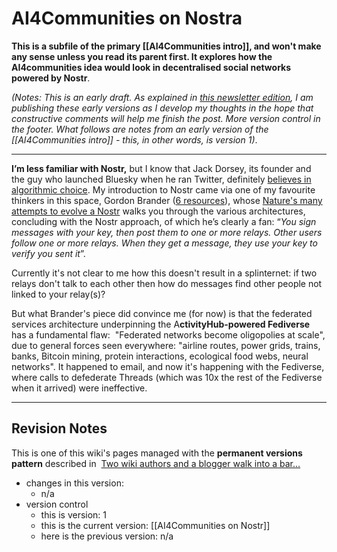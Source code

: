 # AI4Communities on Nostra

**This is a subfile of the primary [[AI4Communities intro]], and won't make any sense unless you read its parent first. It explores how the AI4communities idea would look in decentralised social networks powered by Nostr**.

*(Notes: This is an early draft. As explained in [this newsletter edition](https://mathewlowry.medium.com/exploring-ai4communities-newsletter-6365b2716bb1), I am publishing these early versions as I develop my thoughts in the hope that constructive comments will help me finish the post. More version control in the footer. 
What follows are notes from an early version of the  [[AI4Communities intro]] - this, in other words, is version 1)*.

---

**I’m less familiar with Nostr,** but I know that Jack Dorsey, its founder and the guy who launched Bluesky when he ran Twitter, definitely [believes in algorithmic choice](https://cointelegraph.com/magazine/algorithm-choice-can-fix-social-media-but-only-on-decentralized-platforms/). My introduction to Nostr came via one of my favourite thinkers in this space, Gordon Brander ([6 resources](https://myhub.ai/@mathewlowry/?tags=gordon+brander)), whose [Nature's many attempts to evolve a Nostr](https://substack.com/home/post/p-143032514)
walks you through the various architectures, concluding with the Nostr approach, of which he’s clearly a fan: “_You sign messages with your key, then post them to one or more relays. Other users follow one or more relays. When they get a message, they use your key to verify you sent it_”.

Currently it's not clear to me how this doesn't result in a splinternet: if two relays don't talk to each other then how do messages find other people not linked to your relay(s)? 

But what Brander's piece did convince me (for now) is that the federated services architecture underpinning the A**ctivityHub-powered Fediverse** has a fundamental flaw:  "Federated networks become oligopolies at scale", due to general forces seen everywhere: "airline routes, power grids, trains, banks, Bitcoin mining, protein interactions, ecological food webs, neural networks". It happened to email, and now it's happening with the Fediverse, where calls to defederate Threads (which was 10x the rest of the Fediverse when it arrived) were ineffective.


---

## Revision Notes

This is one of this wiki's pages managed with the **permanent versions pattern** described in  [Two wiki authors and a blogger walk into a bar…](https://mathewlowry.medium.com/two-wiki-authors-and-a-blogger-walk-into-a-bar-7106c8376c6e)  

- changes in this version: 
	- n/a
- version control
    - this is version: 1
    - this is the current version: [[AI4Communities on Nostr]]
    - here is the previous version: n/a